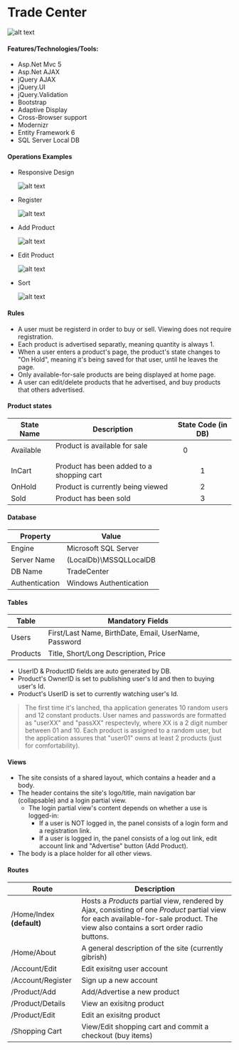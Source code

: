 # Trade Center
![alt text](https://github.com/PrisonerM13/Trade-Center/blob/master/gif/Shopping.gif "Shopping")

#### Features/Technologies/Tools:
+ Asp.Net Mvc 5
+ Asp.Net AJAX
+ jQuery AJAX
+ jQuery.UI
+ jQuery.Validation
+ Bootstrap
+ Adaptive Display
+ Cross-Browser support
+ Modernizr
+ Entity Framework 6
+ SQL Server Local DB

#### Operations Examples
+ Responsive Design
		
	![alt text](https://github.com/PrisonerM13/Trade-Center/blob/master/gif/AdaptiveDisplay.gif "Responsive Design")

+ Register
		
	![alt text](https://github.com/PrisonerM13/Trade-Center/blob/master/gif/Register.gif "Register")

+ Add Product
		
	![alt text](https://github.com/PrisonerM13/Trade-Center/blob/master/gif/AddProduct.gif "Add Product")

+ Edit Product
		
	![alt text](https://github.com/PrisonerM13/Trade-Center/blob/master/gif/EditProduct.gif "Edit Product")

+ Sort
		
	![alt text](https://github.com/PrisonerM13/Trade-Center/blob/master/gif/Sort.gif "Sort")

#### Rules
+ A user must be registerd in order to buy or sell. Viewing does not require registration.
+ Each product is advertised separatly, meaning quantity is always 1.
+ When a user enters a product's page, the product's state changes to "On Hold", meaning it's being saved for that user, until he leaves the page.
+ Only available-for-sale products are being displayed at home page.
+ A user can edit/delete products that he advertised, and buy products that others advertised.

#### Product states
| State Name  | Description                               | State Code (in DB) |
| ----------- | ----------------------------------------- |:------------------:|
| Available   | Product is available for sale             |0                   |
| InCart      | Product has been added to a shopping cart |1                   |
| OnHold      | Product is currently being viewed         |2                   |
| Sold        | Product has been sold                     |3                   |

#### Database
| Property       | Value                  |
| -------------- | ---------------------- |
| Engine         | Microsoft SQL Server   |
| Server Name    | (LocalDb)\MSSQLLocalDB |
| DB Name        | TradeCenter            |
| Authentication | Windows Authentication |

#### Tables
| Table    | Mandatory Fields                                      |
| -------- | ----------------------------------------------------- |
| Users    | First/Last Name, BirthDate, Email, UserName, Password |
| Products | Title, Short/Long Description, Price                  |
		
* UserID & ProductID fields are auto generated by DB.
* Product's OwnerID is set to publishing user's Id and then to buying user's Id.
* Product's UserID is set to currently watching user's Id.
		
> The first time it's lanched, tha application generates 10 random users and 12 constant products.
> User names and passwords are formatted as "userXX" and "passXX" respectevly, where XX is a 2 digit number between 01 and 10.
> Each product is assigned to a random user, but the application assures that "user01" owns at least 2 products (just for comfortability).

#### Views
+ The site consists of a shared layout, which contains a header and a body.
+ The header contains the site's logo/title, main navigation bar (collapsable) and a login partial view.
	+ The login partial view's content depends on whether a use is logged-in:
		+ If a user is NOT logged in, the panel consists of a login form and a registration link.
		+ If a user is logged in, the panel consists of a log out link, edit account link and "Advertise" button (Add Product).
+ The body is a place holder for all other views.

#### Routes
| Route                 | Description                                                         |
| --------------------- | ------------------------------------------------------------------- |
| /Home/Index **(default)** | Hosts a _Products_ partial view, rendered by Ajax, consisting of one _Product_ partial view for each available-for-sale product. The view also contains a sort order radio buttons. |
| /Home/About           | A general description of the site (currently gibrish)               |
| /Account/Edit         | Edit exisitng user account                                          |
| /Account/Register     | Sign up a new account                                               |
| /Product/Add          | Add/Advertise a new product                                         |
| /Product/Details      | View an exisitng product                                            |
| /Product/Edit         | Edit an exisitng product                                            |
| /Shopping Cart        | View/Edit shopping cart and commit a checkout (buy items)           |
